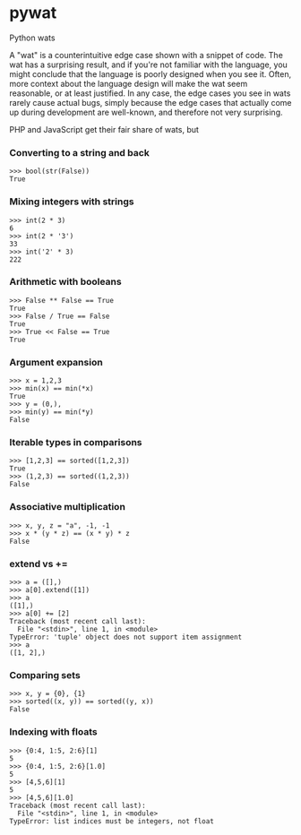 # pywat
Python wats

A "wat" is a counterintuitive edge case shown with a snippet of code. The wat has a surprising result, and if you're not familiar with the language, you might conclude that the language is poorly designed when you see it. Often, more context about the language design will make the wat seem reasonable, or at least justified. In any case, the edge cases you see in wats rarely cause actual bugs, simply because the edge cases that actually come up during development are well-known, and therefore not very surprising.

PHP and JavaScript get their fair share of wats, but 

### Converting to a string and back

    >>> bool(str(False))
    True

### Mixing integers with strings

    >>> int(2 * 3)
    6
    >>> int(2 * '3')
    33
    >>> int('2' * 3)
    222

### Arithmetic with booleans

    >>> False ** False == True
    True
    >>> False / True == False
    True
    >>> True << False == True
    True

### Argument expansion

    >>> x = 1,2,3
    >>> min(x) == min(*x)
    True
    >>> y = (0,),
    >>> min(y) == min(*y)
    False

### Iterable types in comparisons

    >>> [1,2,3] == sorted([1,2,3])
    True
    >>> (1,2,3) == sorted((1,2,3))
    False

### Associative multiplication

    >>> x, y, z = "a", -1, -1
    >>> x * (y * z) == (x * y) * z
    False

### extend vs +=

    >>> a = ([],)
    >>> a[0].extend([1])
    >>> a
    ([1],)
    >>> a[0] += [2]
    Traceback (most recent call last):
      File "<stdin>", line 1, in <module>
    TypeError: 'tuple' object does not support item assignment
    >>> a
    ([1, 2],)

### Comparing sets

    >>> x, y = {0}, {1}
    >>> sorted((x, y)) == sorted((y, x))
    False

### Indexing with floats

    >>> {0:4, 1:5, 2:6}[1]
    5
    >>> {0:4, 1:5, 2:6}[1.0]
    5
    >>> [4,5,6][1]
    5
    >>> [4,5,6][1.0]
    Traceback (most recent call last):
      File "<stdin>", line 1, in <module>
    TypeError: list indices must be integers, not float
